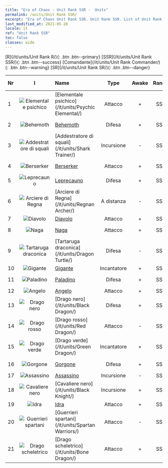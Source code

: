 ```yaml
---
title: "Era of Chaos - Unit Rank SSR -  Units"
permalink: /units/Unit Rank SSR/
excerpt: "Era of Chaos Unit Rank SSR. Unit Rank SSR. List of Unit Rank in Era of Chaos"
last_modified_at: 2021-05-28
locale: it
ref: "Unit Rank SSR"
toc: false
classes: wide
---
```

 [R](/it/units/Unit Rank R/){: .btn .btn--primary} [SSR](/it/units/Unit Rank SSR/){: .btn .btn--success} [Comandante](/it/units/Unit Rank Commander/){: .btn .btn--warning} [SR](/it/units/Unit Rank SR/){: .btn .btn--danger} 

  | Nr | I |         Name        |   Type   | Awake | Rango |   Members     |  Stars  | Exclusive | Attack  |     HP    |  Awaken Name  |
  |:---|:-:|:--------------------|:--------:|:-----:|:---------:|:-------------:|:-------:|:---------:|:-------:|:---------:|:--------------|
  | 1 | ![Elementale psichico](/images/u/ti_jingshenyuansu.jpg) | [Elementale psichico](/it/units/Psychic Elemental/) | Attacco | + | SSR | x1 | <i class="fas fa-star"/><i class="fas fa-star"/><i class="fas fa-star"/> | - | 212.0 | 1749 |  Elementale magico  |
  | 2 | ![Behemoth](/images/u/ti_bimeng.jpg) | [Behemoth](/it/units/Behemoth/) | Difesa | + | SSR | x1 | <i class="fas fa-star"/><i class="fas fa-star"/><i class="fas fa-star"/> | - | 407.3 | 10182 |  Behemoth antico  |
  | 3 | ![Addestratore di squali](/images/u/ti_xunshashi.jpg) | [Addestratore di squali](/it/units/Shark Trainer/) | Incursione | - | SSR | x1 | <i class="fas fa-star"/><i class="fas fa-star"/><i class="fas fa-star"/> | - | 792.0 | 5430 |  Cavalcasquali  |
  | 4 | ![Berserker](/images/u/ti_kuangzhanshi.jpg) | [Berserker](/it/units/Berserker/) | Attacco | + | SSR | x1 | <i class="fas fa-star"/><i class="fas fa-star"/><i class="fas fa-star"/> | - | 678.8 | 5317 |  Messaggero di morte  |
  | 5 | ![Leprecauno](/images/u/ti_conglinyaojing.jpg) | [Leprecauno](/it/units/Leprechaun/) | Difesa | + | SSR | x1 | <i class="fas fa-star"/><i class="fas fa-star"/><i class="fas fa-star"/> | - | 134.5 | 3162 |  Leprecauno maggiore  |
  | 6 | ![Arciere di Regna](/images/u/ti_ruigenanushou.jpg) | [Arciere di Regna](/it/units/Regnan Archer/) | A distanza | - | SSR | x1 | <i class="fas fa-star"/><i class="fas fa-star"/><i class="fas fa-star"/> | - | 235.5 | 1245 |   -   |
  | 7 | ![Diavolo](/images/u/ti_daemo.jpg) | [Diavolo](/it/units/Devil/) | Attacco | + | SSR | x1 | <i class="fas fa-star"/><i class="fas fa-star"/><i class="fas fa-star"/> | - | 792.0 | 5431 |  Arcidiavolo  |
  | 8 | ![Naga](/images/u/ti_shenv.jpg) | [Naga](/it/units/Naga/) | Attacco | + | SSR | x1 | <i class="fas fa-star"/><i class="fas fa-star"/><i class="fas fa-star"/> | + | 79.4 | 811 |  Regina delle Naga  |
  | 9 | ![Tartaruga draconica](/images/u/ti_longgui.jpg) | [Tartaruga draconica](/it/units/Dragon Turtle/) | Difesa | - | SSR | x1 | <i class="fas fa-star"/><i class="fas fa-star"/><i class="fas fa-star"/> | - | 362.0 | 12000 |  Tartaruga draconica primordiale  |
  | 10 | ![Gigante](/images/u/ti_taitan.jpg) | [Gigante](/it/units/Giant/) | Incantatore | + | SSR | x1 | <i class="fas fa-star"/><i class="fas fa-star"/><i class="fas fa-star"/> | - | 792.0 | 5431 |  Titano  |
  | 11 | ![Paladino](/images/u/ti_shengqishi.jpg) | [Paladino](/it/units/Paladin/) | Difesa | + | SSR | x1 | <i class="fas fa-star"/><i class="fas fa-star"/><i class="fas fa-star"/> | - | 128.0 | 2589 |  Paladino Supremo  |
  | 12 | ![Angelo](/images/u/ti_datianshi.jpg) | [Angelo](/it/units/Angel/) | Attacco | + | SSR | x1 | <i class="fas fa-star"/><i class="fas fa-star"/><i class="fas fa-star"/> | - | 792.0 | 5431 |  Arcangelo  |
  | 13 | ![Drago nero](/images/u/ti_heilong.jpg) | [Drago nero](/it/units/Black Dragon/) | Difesa | + | SSR | x1 | <i class="fas fa-star"/><i class="fas fa-star"/><i class="fas fa-star"/> | - | 430.0 | 8712 |  Re dei Draghi neri  |
  | 14 | ![Drago rosso](/images/u/ti_chilong.jpg) | [Drago rosso](/it/units/Red Dragon/) | Attacco | - | SSR | x1 | <i class="fas fa-star"/><i class="fas fa-star"/><i class="fas fa-star"/> | - | 769.3 | 5431 |   -   |
  | 15 | ![Drago verde](/images/u/ti_lvlong.jpg) | [Drago verde](/it/units/Green Dragon/) | Incantatore | + | SSR | x1 | <i class="fas fa-star"/><i class="fas fa-star"/><i class="fas fa-star"/> | + | 1018.2 | 4525 |  Drago d'Oro  |
  | 16 | ![Gorgone](/images/u/ti_manniu.jpg) | [Gorgone](/it/units/Gorgon/) | Difesa | + | SSR | x1 | <i class="fas fa-star"/><i class="fas fa-star"/><i class="fas fa-star"/> | - | 121.1 | 3094 |  Gorgone Invincibile  |
  | 17 | ![Assassino](/images/u/ti_cishazhe.jpg) | [Assassino](/it/units/Assassin/) | Incursione | - | SSR | x1 | <i class="fas fa-star"/><i class="fas fa-star"/><i class="fas fa-star"/> | - | 269.0 | 2119 |   -   |
  | 18 | ![Cavaliere nero](/images/u/ti_siwangqishi.jpg) | [Cavaliere nero](/it/units/Black Knight/) | Incursione | + | SSR | x4 | <i class="fas fa-star"/><i class="fas fa-star"/><i class="fas fa-star"/> | + | 115.8 | 910 |  Terrore in marcia  |
  | 19 | ![Idra](/images/u/ti_duotoulong.jpg) | [Idra](/it/units/Hydra/) | Attacco | + | SSR | x1 | <i class="fas fa-star"/><i class="fas fa-star"/><i class="fas fa-star"/> | - | 769.3 | 5770 |  Idra del Caos  |
  | 20 | ![Guerrieri spartani](/images/u/ti_sibada.jpg) | [Guerrieri spartani](/it/units/Spartan Warriors/) | Attacco | - | SSR | x1 | <i class="fas fa-star"/><i class="fas fa-star"/><i class="fas fa-star"/> | - | 216.0 | 2825 |   -   |
  | 21 | ![Drago scheletrico](/images/u/ti_gulong.jpg) | [Drago scheletrico](/it/units/Bone Dragon/) | Attacco | + | SSR | x1 | <i class="fas fa-star"/><i class="fas fa-star"/><i class="fas fa-star"/> | - | 758.0 | 5770 |  Drago fantasma  |
